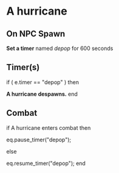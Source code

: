 # A hurricane


## On NPC Spawn

**Set a timer** named *depop* for 600 seconds


## Timer(s)

if ( e.timer == "depop" ) then


**A hurricane despawns.**
end



## Combat

if  A hurricane enters combat  then


eq.pause_timer("depop");

else


eq.resume_timer("depop");
end
